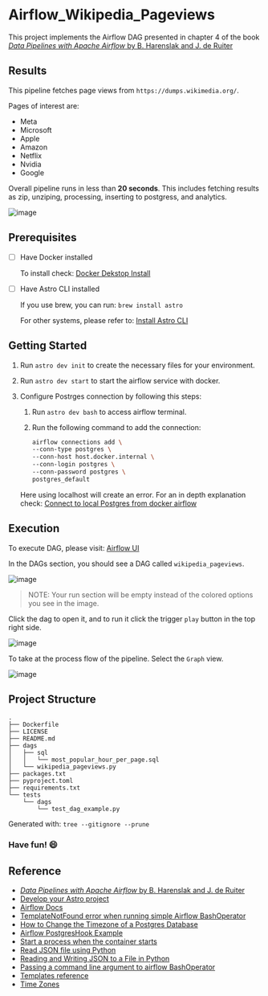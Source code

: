 # Airflow_Wikipedia_Pageviews

This project implements the Airflow DAG presented in chapter 4 of the book [_Data Pipelines with Apache Airflow_ by B. Harenslak and J. de Ruiter](https://amzn.to/49qSLIV)

## Results

This pipeline fetches page views from `https://dumps.wikimedia.org/`.

Pages of interest are:

- Meta
- Microsoft
- Apple
- Amazon
- Netflix
- Nvidia
- Google

Overall pipeline runs in less than **20 seconds**. This includes fetching results as zip, unziping, processing, inserting to postgress, and analytics.

![image](https://github.com/kevinknights29/Airflow_Wikipedia_Pageviews/assets/74464814/b84abad0-a8f6-4a54-bc7f-b1ddb3b6041e)

## Prerequisites

- [ ] Have Docker installed

    To install check: [Docker Dekstop Install](https://www.docker.com/products/docker-desktop/)

- [ ] Have Astro CLI installed

    If you use brew, you can run: `brew install astro`

    For other systems, please refer to: [Install Astro CLI](https://docs.astronomer.io/astro/cli/install-cli)

## Getting Started

1. Run `astro dev init` to create the necessary files for your environment.

2. Run `astro dev start` to start the airflow service with docker.

3. Configure Postrges connection by following this steps:

    1. Run `astro dev bash` to access airflow terminal.

    2. Run the following command to add the connection:

        ```bash
        airflow connections add \
        --conn-type postgres \
        --conn-host host.docker.internal \
        --conn-login postgres \
        --conn-password postgres \
        postgres_default
        ```

    Here using localhost will create an error. For an in depth explanation check: [Connect to local Postgres from docker airflow](https://stackoverflow.com/questions/72452675/connect-to-local-postgres-from-docker-airflow)

## Execution

To execute DAG, please visit: [Airflow UI](http://localhost:8080/)

In the DAGs section, you should see a DAG called `wikipedia_pageviews`.

![image](https://github.com/kevinknights29/Airflow_Wikipedia_Pageviews/assets/74464814/411871d2-a9c5-4249-a16e-6e3018d9c925)

> NOTE: Your run section will be empty instead of the colored options you see in the image.

Click the dag to open it, and to run it click the trigger `play` button in the top right side.

![image](https://github.com/kevinknights29/Airflow_Wikipedia_Pageviews/assets/74464814/7e19d15a-f857-4f1a-9724-591523568d39)

To take at the process flow of the pipeline. Select the `Graph` view.

![image](https://github.com/kevinknights29/Airflow_Wikipedia_Pageviews/assets/74464814/d36a038f-51bf-4ad8-b6da-02589c30652e)

## Project Structure

```text
.
├── Dockerfile
├── LICENSE
├── README.md
├── dags
│   ├── sql
│   │   └── most_popular_hour_per_page.sql
│   └── wikipedia_pageviews.py
├── packages.txt
├── pyproject.toml
├── requirements.txt
└── tests
    └── dags
        └── test_dag_example.py
```

Generated with: `tree --gitignore --prune`

### Have fun! 😄

## Reference

- [_Data Pipelines with Apache Airflow_ by B. Harenslak and J. de Ruiter](https://amzn.to/49qSLIV)
- [Develop your Astro project](https://docs.astronomer.io/astro/cli/develop-project)
- [Airflow Docs](https://airflow.apache.org/docs/apache-airflow/stable/index.html)
- [TemplateNotFound error when running simple Airflow BashOperator](https://stackoverflow.com/questions/42147514/templatenotfound-error-when-running-simple-airflow-bashoperator)
- [How to Change the Timezone of a Postgres Database](https://www.commandprompt.com/education/how-to-change-the-timezone-of-a-postgres-database/)
- [Airflow PostgresHook Example](https://gist.github.com/antweiss/a6716339983bcc93aa505fd0c620b013)
- [Start a process when the container starts
](https://code.visualstudio.com/remote/advancedcontainers/start-processes)
- [Read JSON file using Python](https://www.geeksforgeeks.org/read-json-file-using-python/)
- [Reading and Writing JSON to a File in Python](https://www.geeksforgeeks.org/reading-and-writing-json-to-a-file-in-python/)
- [Passing a command line argument to airflow BashOperator](https://stackoverflow.com/questions/42016491/passing-a-command-line-argument-to-airflow-bashoperator)
- [Templates reference](https://airflow.apache.org/docs/apache-airflow/stable/templates-ref.html)
- [Time Zones](https://airflow.apache.org/docs/apache-airflow/stable/authoring-and-scheduling/timezone.html)
